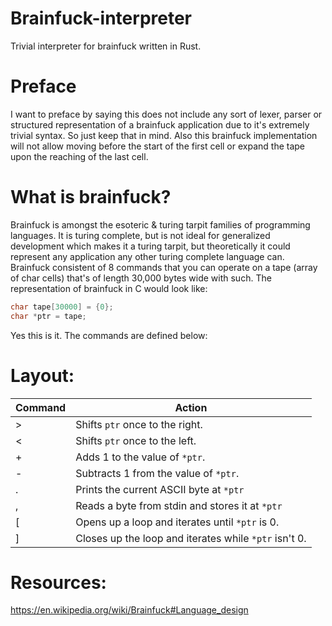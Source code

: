 # Brainfuck-interpreter
Trivial interpreter for brainfuck written in Rust.

# Preface
I want to preface by saying this does not include any sort of lexer, parser or structured representation of a brainfuck application due to it's extremely trivial syntax. So just keep that in mind. Also this brainfuck implementation will not allow moving before the start of the first cell or expand the tape upon the reaching of the last cell.

# What is brainfuck?
Brainfuck is amongst the esoteric & turing tarpit families of programming languages. It is turing complete, but is not ideal for generalized development which makes it a turing tarpit, but theoretically it could represent any application any other turing complete language can. Brainfuck consistent of 8 commands that you can operate on a tape (array of char cells) that's of length 30,000 bytes wide with such. The representation of brainfuck in C would look like:
```c
char tape[30000] = {0};
char *ptr = tape;
```
Yes this is it. The commands are defined below:

# Layout:
| Command  | Action 
|--------- | ------ 
| >        | Shifts ``ptr`` once to the right.                       |
| <        | Shifts ``ptr`` once to the left.                        |
| +        | Adds 1 to the value of ``*ptr``.                        |
| -        | Subtracts 1 from the value of ``*ptr``.                 |
| .        | Prints the current ASCII byte at ``*ptr``               |
| ,        | Reads a byte from stdin and stores it at ``*ptr``       |
| [        | Opens up a loop and iterates until ``*ptr`` is 0.       |
| ]        | Closes up the loop and iterates while ``*ptr`` isn't 0. |

# Resources:
https://en.wikipedia.org/wiki/Brainfuck#Language_design

